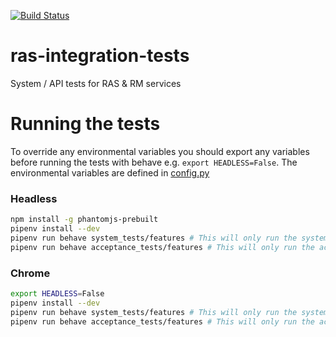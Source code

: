 [![Build Status](https://travis-ci.org/ONSdigital/ras-integration-tests.svg?branch=master)](https://travis-ci.org/ONSdigital/ras-integration-tests)
# ras-integration-tests
System / API tests for RAS & RM services


# Running the tests

To override any environmental variables you should export any variables before running the tests with behave e.g. `export HEADLESS=False`.
The environmental variables are defined in [config.py](config.py)

### Headless
```bash
npm install -g phantomjs-prebuilt 
pipenv install --dev
pipenv run behave system_tests/features # This will only run the system tests
pipenv run behave acceptance_tests/features # This will only run the acceptance tests
```

### Chrome
```bash
export HEADLESS=False
pipenv install --dev
pipenv run behave system_tests/features # This will only run the system tests
pipenv run behave acceptance_tests/features # This will only run the acceptance tests
```